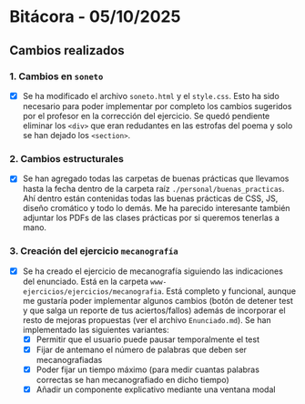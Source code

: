 # Bitácora - 05/10/2025

## Cambios realizados

### 1. Cambios en `soneto`
-[x] Se ha modificado el archivo `soneto.html` y el `style.css`. Esto ha sido necesario para poder implementar por completo los cambios sugeridos por el profesor en la corrección del ejercicio. Se quedó pendiente eliminar los `<div>` que eran redudantes en las estrofas del poema y solo se han dejado los `<section>`. 

### 2. Cambios estructurales
- [x] Se han agregado todas las carpetas de buenas prácticas que llevamos hasta la fecha dentro de la carpeta raíz `./personal/buenas_practicas`. Ahí dentro están contenidas todas las buenas prácticas de CSS, JS, diseño cromático y todo lo demás. Me ha parecido interesante también adjuntar los PDFs de las clases prácticas por si queremos tenerlas a mano.

### 3. Creación del ejercicio `mecanografía`
- [x] Se ha creado el ejercicio de mecanografía siguiendo las indicaciones del enunciado. Está en la carpeta `www-ejercicios/ejercicios/mecanografia`. Está completo y funcional, aunque me gustaría poder implementar algunos cambios (botón de detener test y que salga un reporte de tus aciertos/fallos) además de incorporar el resto de mejoras propuestas (ver el archivo `Enunciado.md`). Se han implementado las siguientes variantes:
  - [x] Permitir que el usuario puede pausar temporalmente el test
  - [x] Fijar de antemano el número de palabras que deben ser mecanografiadas
  - [x] Poder fijar un tiempo máximo (para medir cuantas palabras correctas se han mecanografiado en dicho tiempo)
  - [x] Añadir un componente explicativo mediante una ventana modal